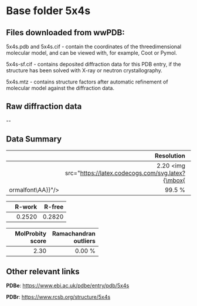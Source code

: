 # Base folder 5x4s

## Files downloaded from wwPDB:

5x4s.pdb and 5x4s.cif - contain the coordinates of the threedimensional molecular model, and can be viewed with, for example, Coot or Pymol.

5x4s-sf.cif - contains deposited diffraction data for this PDB entry, if the structure has been solved with X-ray or neutron crystallography.

5x4s.mtz - contains structure factors after automatic refinement of molecular model against the diffraction data.

## Raw diffraction data

--<br> 

## Data Summary
|   | Resolution | Completeness| I/sigma |
|---|-------------:|----------------:|--------------:|
|   |2.20 <img src="https://latex.codecogs.com/svg.latex?{\mbox{
ormalfont\AA}}"/>|99.5  %|<img width=50/>14.60|

|   | **R-work**| **R-free**   
|---|-------------:|----------------:|           
||0.2520|0.2820|

|   |**MolProbity<br>score**| **Ramachandran<br>outliers** 
|---|-------------:|----------------:|
||2.30|0.00 %|

## Other relevant links 
**PDBe**:  https://www.ebi.ac.uk/pdbe/entry/pdb/5x4s
 
**PDBr**: https://www.rcsb.org/structure/5x4s 

